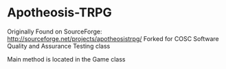 # Apotheosis-TRPG
Originally Found on SourceForge: http://sourceforge.net/projects/apotheosistrpg/
Forked for COSC Software Quality and Assurance Testing class

Main method is located in the Game class
